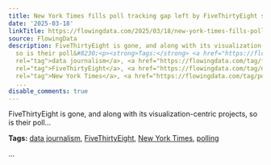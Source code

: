 ```yaml
---
title: New York Times fills poll tracking gap left by FiveThirtyEight shutdown
date: '2025-03-18'
linkTitle: https://flowingdata.com/2025/03/18/new-york-times-fills-poll-tracking-gap-left-by-fivethirtyeight-shutdown/
source: FlowingData
description: FiveThirtyEight is gone, and along with its visualization-centric projects,
  so is their poll&#8230;<p><strong>Tags:</strong> <a href="https://flowingdata.com/tag/data-journalism/"
  rel="tag">data journalism</a>, <a href="https://flowingdata.com/tag/fivethirtyeight/"
  rel="tag">FiveThirtyEight</a>, <a href="https://flowingdata.com/tag/new-york-times/"
  rel="tag">New York Times</a>, <a href="https://flowingdata.com/tag/polling/" rel="tag">polling</a></p>
  ...
disable_comments: true
---
```

FiveThirtyEight is gone, and along with its visualization-centric projects, so is their poll&#8230;<p><strong>Tags:</strong> <a href="https://flowingdata.com/tag/data-journalism/" rel="tag">data journalism</a>, <a href="https://flowingdata.com/tag/fivethirtyeight/" rel="tag">FiveThirtyEight</a>, <a href="https://flowingdata.com/tag/new-york-times/" rel="tag">New York Times</a>, <a href="https://flowingdata.com/tag/polling/" rel="tag">polling</a></p> ...